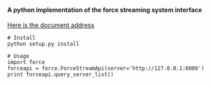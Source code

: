 #### A python implementation of the force streaming system interface ####


[Here is the document address](https://www.docin.com/p-508238174.html)


```
# Install
python setup.py install

# Usage
import force
forceapi = force.ForceStreamApi(server='http://127.0.0.1:6000')
print forceapi.query_server_list()
```

